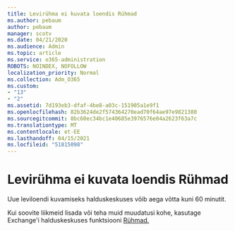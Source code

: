 ```yaml
---
title: Levirühma ei kuvata loendis Rühmad
ms.author: pebaum
author: pebaum
manager: scotv
ms.date: 04/21/2020
ms.audience: Admin
ms.topic: article
ms.service: o365-administration
ROBOTS: NOINDEX, NOFOLLOW
localization_priority: Normal
ms.collection: Adm_O365
ms.custom:
- "13"
- "2"
ms.assetid: 7d193eb3-dfaf-4be8-a03c-151905a1e9f1
ms.openlocfilehash: 82b3624de2f574364270ead70f64ae97e9821380
ms.sourcegitcommit: 8bc60ec34bc1e40685e3976576e04a2623f63a7c
ms.translationtype: MT
ms.contentlocale: et-EE
ms.lasthandoff: 04/15/2021
ms.locfileid: "51815098"
---
```

# <a name="distribution-group-not-showing-in-groups-list"></a>Levirühma ei kuvata loendis Rühmad

Uue leviloendi kuvamiseks halduskeskuses võib aega võtta kuni 60 minutit.
  
Kui soovite liikmeid lisada või teha muid muudatusi kohe, kasutage Exchange'i halduskeskuses funktsiooni [Rühmad.](https://outlook.office365.com/ecp/?rfr=Admin_o365&amp;exsvurl=1)
  
